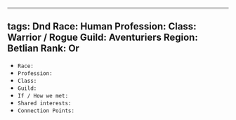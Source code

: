 
---
tags: Dnd
Race: Human
Profession:
Class: Warrior / Rogue
Guild: Aventuriers
Region: Betlian
Rank: Or
---

- `Race:` 
- `Profession:`
- `Class:`
- `Guild:`
- `If / How we met:`
- `Shared interests:`
- `Connection Points:`